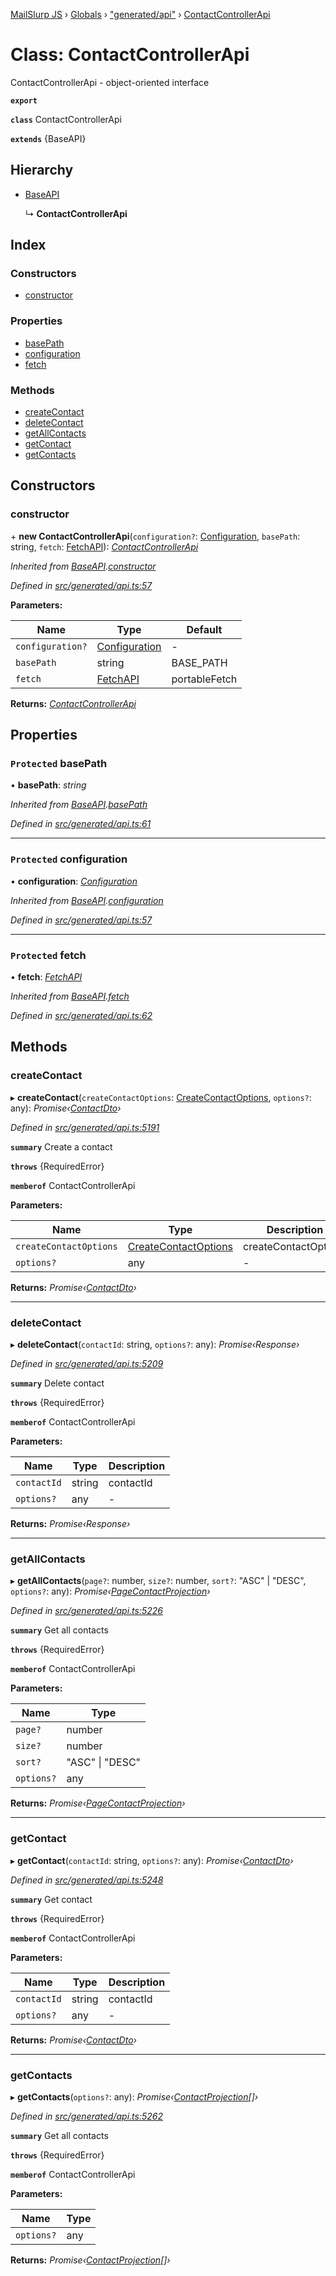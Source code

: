 [MailSlurp JS](../README.md) › [Globals](../globals.md) › ["generated/api"](../modules/_generated_api_.md) › [ContactControllerApi](_generated_api_.contactcontrollerapi.md)

# Class: ContactControllerApi

ContactControllerApi - object-oriented interface

**`export`** 

**`class`** ContactControllerApi

**`extends`** {BaseAPI}

## Hierarchy

* [BaseAPI](_generated_api_.baseapi.md)

  ↳ **ContactControllerApi**

## Index

### Constructors

* [constructor](_generated_api_.contactcontrollerapi.md#constructor)

### Properties

* [basePath](_generated_api_.contactcontrollerapi.md#protected-basepath)
* [configuration](_generated_api_.contactcontrollerapi.md#protected-configuration)
* [fetch](_generated_api_.contactcontrollerapi.md#protected-fetch)

### Methods

* [createContact](_generated_api_.contactcontrollerapi.md#createcontact)
* [deleteContact](_generated_api_.contactcontrollerapi.md#deletecontact)
* [getAllContacts](_generated_api_.contactcontrollerapi.md#getallcontacts)
* [getContact](_generated_api_.contactcontrollerapi.md#getcontact)
* [getContacts](_generated_api_.contactcontrollerapi.md#getcontacts)

## Constructors

###  constructor

\+ **new ContactControllerApi**(`configuration?`: [Configuration](_generated_configuration_.configuration.md), `basePath`: string, `fetch`: [FetchAPI](../interfaces/_generated_api_.fetchapi.md)): *[ContactControllerApi](_generated_api_.contactcontrollerapi.md)*

*Inherited from [BaseAPI](_generated_api_.baseapi.md).[constructor](_generated_api_.baseapi.md#constructor)*

*Defined in [src/generated/api.ts:57](https://github.com/mailslurp/mailslurp-client-ts-js/blob/7518dcd/src/generated/api.ts#L57)*

**Parameters:**

Name | Type | Default |
------ | ------ | ------ |
`configuration?` | [Configuration](_generated_configuration_.configuration.md) | - |
`basePath` | string |  BASE_PATH |
`fetch` | [FetchAPI](../interfaces/_generated_api_.fetchapi.md) |  portableFetch |

**Returns:** *[ContactControllerApi](_generated_api_.contactcontrollerapi.md)*

## Properties

### `Protected` basePath

• **basePath**: *string*

*Inherited from [BaseAPI](_generated_api_.baseapi.md).[basePath](_generated_api_.baseapi.md#protected-basepath)*

*Defined in [src/generated/api.ts:61](https://github.com/mailslurp/mailslurp-client-ts-js/blob/7518dcd/src/generated/api.ts#L61)*

___

### `Protected` configuration

• **configuration**: *[Configuration](_generated_configuration_.configuration.md)*

*Inherited from [BaseAPI](_generated_api_.baseapi.md).[configuration](_generated_api_.baseapi.md#protected-configuration)*

*Defined in [src/generated/api.ts:57](https://github.com/mailslurp/mailslurp-client-ts-js/blob/7518dcd/src/generated/api.ts#L57)*

___

### `Protected` fetch

• **fetch**: *[FetchAPI](../interfaces/_generated_api_.fetchapi.md)*

*Inherited from [BaseAPI](_generated_api_.baseapi.md).[fetch](_generated_api_.baseapi.md#protected-fetch)*

*Defined in [src/generated/api.ts:62](https://github.com/mailslurp/mailslurp-client-ts-js/blob/7518dcd/src/generated/api.ts#L62)*

## Methods

###  createContact

▸ **createContact**(`createContactOptions`: [CreateContactOptions](../interfaces/_generated_api_.createcontactoptions.md), `options?`: any): *Promise‹[ContactDto](../interfaces/_generated_api_.contactdto.md)›*

*Defined in [src/generated/api.ts:5191](https://github.com/mailslurp/mailslurp-client-ts-js/blob/7518dcd/src/generated/api.ts#L5191)*

**`summary`** Create a contact

**`throws`** {RequiredError}

**`memberof`** ContactControllerApi

**Parameters:**

Name | Type | Description |
------ | ------ | ------ |
`createContactOptions` | [CreateContactOptions](../interfaces/_generated_api_.createcontactoptions.md) | createContactOptions |
`options?` | any | - |

**Returns:** *Promise‹[ContactDto](../interfaces/_generated_api_.contactdto.md)›*

___

###  deleteContact

▸ **deleteContact**(`contactId`: string, `options?`: any): *Promise‹Response›*

*Defined in [src/generated/api.ts:5209](https://github.com/mailslurp/mailslurp-client-ts-js/blob/7518dcd/src/generated/api.ts#L5209)*

**`summary`** Delete contact

**`throws`** {RequiredError}

**`memberof`** ContactControllerApi

**Parameters:**

Name | Type | Description |
------ | ------ | ------ |
`contactId` | string | contactId |
`options?` | any | - |

**Returns:** *Promise‹Response›*

___

###  getAllContacts

▸ **getAllContacts**(`page?`: number, `size?`: number, `sort?`: "ASC" | "DESC", `options?`: any): *Promise‹[PageContactProjection](../interfaces/_generated_api_.pagecontactprojection.md)›*

*Defined in [src/generated/api.ts:5226](https://github.com/mailslurp/mailslurp-client-ts-js/blob/7518dcd/src/generated/api.ts#L5226)*

**`summary`** Get all contacts

**`throws`** {RequiredError}

**`memberof`** ContactControllerApi

**Parameters:**

Name | Type |
------ | ------ |
`page?` | number |
`size?` | number |
`sort?` | "ASC" &#124; "DESC" |
`options?` | any |

**Returns:** *Promise‹[PageContactProjection](../interfaces/_generated_api_.pagecontactprojection.md)›*

___

###  getContact

▸ **getContact**(`contactId`: string, `options?`: any): *Promise‹[ContactDto](../interfaces/_generated_api_.contactdto.md)›*

*Defined in [src/generated/api.ts:5248](https://github.com/mailslurp/mailslurp-client-ts-js/blob/7518dcd/src/generated/api.ts#L5248)*

**`summary`** Get contact

**`throws`** {RequiredError}

**`memberof`** ContactControllerApi

**Parameters:**

Name | Type | Description |
------ | ------ | ------ |
`contactId` | string | contactId |
`options?` | any | - |

**Returns:** *Promise‹[ContactDto](../interfaces/_generated_api_.contactdto.md)›*

___

###  getContacts

▸ **getContacts**(`options?`: any): *Promise‹[ContactProjection](../interfaces/_generated_api_.contactprojection.md)[]›*

*Defined in [src/generated/api.ts:5262](https://github.com/mailslurp/mailslurp-client-ts-js/blob/7518dcd/src/generated/api.ts#L5262)*

**`summary`** Get all contacts

**`throws`** {RequiredError}

**`memberof`** ContactControllerApi

**Parameters:**

Name | Type |
------ | ------ |
`options?` | any |

**Returns:** *Promise‹[ContactProjection](../interfaces/_generated_api_.contactprojection.md)[]›*
